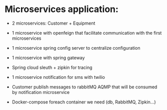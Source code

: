 # Microservices application:

- 2 microservices: Customer + Equipment
- 1 microservice with openfeign that facilitate communication with the first microservices
- 1 microservice spring config server to centralize configuration
- 1 microservice with spring gateway
- Spring cloud sleuth + zipkin for tracing
- 1 microservice notification for sms with twilio

- Customer publish messages to rabbitMQ AQMP that will be consumed by notification microservice
- Docker-compose foreach container we need (db, RabbitMQ, Zipkin...)
